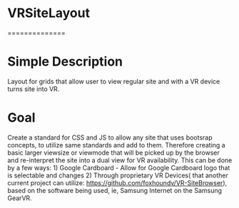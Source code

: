 # VRSiteLayout
==============

Simple Description
==================
Layout for grids that allow user to view regular site and with a VR device turns site into VR.

Goal
====
Create a standard for CSS and JS to allow any site that uses bootsrap concepts, to utilize same standards and add to them.  Therefore creating a basic larger viewsize or viewmode that will be picked up by the browser and re-interpret the site into a dual view for VR availability.  This can be done by a few ways: 1) Google Cardboard - Allow for Google Cardboard logo that is selectable and changes  2) Through proprietary VR Devices( that another current project can utilize: https://github.com/foxhoundv/VR-SiteBrowser), based on the software being used, ie, Samsung Internet on the Samsung GearVR.
